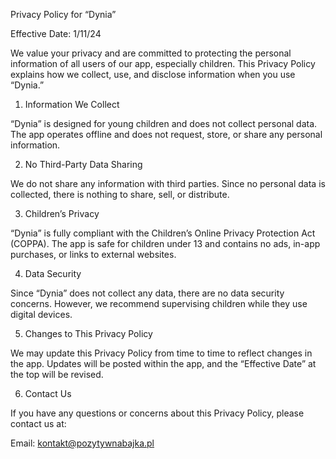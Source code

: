 Privacy Policy for “Dynia”

Effective Date: 1/11/24

We value your privacy and are committed to protecting the personal information of all users of our app, especially children. This Privacy Policy explains how we collect, use, and disclose information when you use “Dynia.”

1. Information We Collect

“Dynia” is designed for young children and does not collect personal data. The app operates offline and does not request, store, or share any personal information.

2. No Third-Party Data Sharing

We do not share any information with third parties. Since no personal data is collected, there is nothing to share, sell, or distribute.

3. Children’s Privacy

“Dynia” is fully compliant with the Children’s Online Privacy Protection Act (COPPA). The app is safe for children under 13 and contains no ads, in-app purchases, or links to external websites.

4. Data Security

Since “Dynia” does not collect any data, there are no data security concerns. However, we recommend supervising children while they use digital devices.

5. Changes to This Privacy Policy

We may update this Privacy Policy from time to time to reflect changes in the app. Updates will be posted within the app, and the “Effective Date” at the top will be revised.

6. Contact Us

If you have any questions or concerns about this Privacy Policy, please contact us at:

Email: kontakt@pozytywnabajka.pl  
